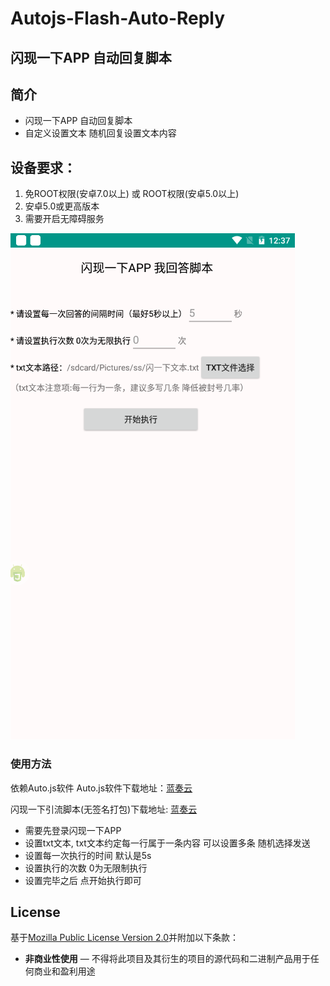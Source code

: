 # Autojs-Flash-Auto-Reply
## 闪现一下APP 自动回复脚本
## 简介
* 闪现一下APP 自动回复脚本
* 自定义设置文本 随机回复设置文本内容


## 设备要求：
1. 免ROOT权限(安卓7.0以上) 或 ROOT权限(安卓5.0以上)
2. 安卓5.0或更高版本
3. 需要开启无障碍服务

![app预览](https://raw.githubusercontent.com/Power-kxLee/Autojs-Flash-Auto-Reply/master/img/preview.png)



### 使用方法

依赖Auto.js软件
Auto.js软件下载地址：[蓝奏云](https://wwa.lanzous.com/iKA1bi63wpe)

闪现一下引流脚本(无签名打包)下载地址: [蓝奏云](https://wwa.lanzous.com/iE93ki63wji)

* 需要先登录闪现一下APP
* 设置txt文本, txt文本约定每一行属于一条内容 可以设置多条 随机选择发送
* 设置每一次执行的时间 默认是5s
* 设置执行的次数 0为无限制执行
* 设置完毕之后 点开始执行即可

## License
基于[Mozilla Public License Version 2.0](https://github.com/hyb1996/NoRootScriptDroid/blob/master/LICENSE.md)并附加以下条款：
* **非商业性使用** — 不得将此项目及其衍生的项目的源代码和二进制产品用于任何商业和盈利用途
